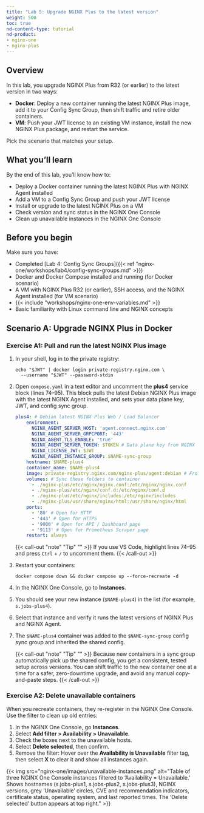 ```yaml
---
title: "Lab 5: Upgrade NGINX Plus to the latest version"
weight: 500
toc: true
nd-content-type: tutorial
nd-product: 
- nginx-one
- nginx-plus
---
```


## Overview

In this lab, you upgrade NGINX Plus from R32 (or earlier) to the latest version in two ways:

- **Docker**: Deploy a new container running the latest NGINX Plus image, add it to your Config Sync Group, then shift traffic and retire older containers.  
- **VM**: Push your JWT license to an existing VM instance, install the new NGINX Plus package, and restart the service.

Pick the scenario that matches your setup.

## What you’ll learn

By the end of this lab, you’ll know how to:

- Deploy a Docker container running the latest NGINX Plus with NGINX Agent installed
- Add a VM to a Config Sync Group and push your JWT license  
- Install or upgrade to the latest NGINX Plus on a VM  
- Check version and sync status in the NGINX One Console  
- Clean up unavailable instances in the NGINX One Console  

## Before you begin

Make sure you have:

- Completed [Lab 4: Config Sync Groups]({{< ref "nginx-one/workshops/lab4/config-sync-groups.md" >}})  
- Docker and Docker Compose installed and running (for Docker scenario)  
- A VM with NGINX Plus R32 (or earlier), SSH access, and the NGINX Agent installed (for VM scenario)  
- {{< include "workshops/nginx-one-env-variables.md" >}}
- Basic familiarity with Linux command line and NGINX concepts

## Scenario A: Upgrade NGINX Plus in Docker

### Exercise A1: Pull and run the latest NGINX Plus image

1. In your shell, log in to the private registry:  

   ```shell
   echo "$JWT" | docker login private-registry.nginx.com \
     --username "$JWT" --password-stdin
   ```

2. Open `compose.yaml` in a text editor and uncomment the **plus4** service block (lines 74–95). This block pulls the latest Debian NGINX Plus image with the latest NGINX Agent installed, and sets your data plane key, JWT, and config sync group.

   ```yaml
   plus4: # Debian latest NGINX Plus Web / Load Balancer
       environment:
         NGINX_AGENT_SERVER_HOST: 'agent.connect.nginx.com'
         NGINX_AGENT_SERVER_GRPCPORT: '443'
         NGINX_AGENT_TLS_ENABLE: 'true'
         NGINX_AGENT_SERVER_TOKEN: $TOKEN # Data plane key from NGINX One Console
         NGINX_LICENSE_JWT: $JWT
         NGINX_AGENT_INSTANCE_GROUP: $NAME-sync-group
       hostname: $NAME-plus4
       container_name: $NAME-plus4
       image: private-registry.nginx.com/nginx-plus/agent:debian # From NGINX Private Registry
       volumes: # Sync these folders to container
         - ./nginx-plus/etc/nginx/nginx.conf:/etc/nginx/nginx.conf
         - ./nginx-plus/etc/nginx/conf.d:/etc/nginx/conf.d
         - ./nginx-plus/etc/nginx/includes:/etc/nginx/includes
         - ./nginx-plus/usr/share/nginx/html:/usr/share/nginx/html
       ports:
         - '80' # Open for HTTP
         - '443' # Open for HTTPS
         - '9000' # Open for API / Dashboard page
         - '9113' # Open for Prometheus Scraper page
       restart: always
   ```

   {{< call-out "note" "Tip" "" >}} If you use VS Code, highlight lines 74–95 and press `Ctrl` + `/` to uncomment them. {{< /call-out >}}

3. Restart your containers:

   ```shell
   docker compose down && docker compose up --force-recreate -d
   ```

4. In the NGINX One Console, go to **Instances**.
5. You should see your new instance (`$NAME-plus4`) in the list (for example, `s.jobs-plus4`).
6. Select that instance and verify it runs the latest versions of NGINX Plus and NGINX Agent.
7. The `$NAME-plus4` container was added to the `$NAME-sync-group` config sync group and inherited the shared config.  

   {{< call-out "note" "Tip" "" >}} Because new containers in a sync group automatically pick up the shared config, you get a consistent, tested setup across versions. You can shift traffic to the new container one at a time for a safer, zero-downtime upgrade, and avoid any manual copy-and-paste steps. {{< /call-out >}}

### Exercise A2: Delete unavailable containers

When you recreate containers, they re-register in the NGINX One Console. Use the filter to clean up old entries:

1. In the NGINX One Console, go **Instances**.
2. Select **Add filter > Availability > Unavailable**.
3. Check the boxes next to the unavailable hosts.
4. Select **Delete selected**, then confirm.
5. Remove the filter: Hover over the **Availability is Unavailable** filter tag, then select **X** to clear it and show all instances again.

<span style="display: inline-block;">
{{< img src="nginx-one/images/unavailable-instances.png"
    alt="Table of three NGINX One Console instances filtered to ‘Availability = Unavailable.’ Shows hostnames (s.jobs-plus1, s.jobs-plus2, s.jobs-plus3), NGINX versions, grey ‘Unavailable’ circles, CVE and recommendation indicators, certificate status, operating system, and last reported times. The ‘Delete selected’ button appears at top right." >}}
</span>